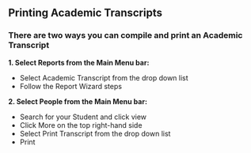## **Printing Academic Transcripts**

### There are two ways you can compile and print an Academic Transcript

**1.	Select Reports from the Main Menu bar:**

-	Select Academic Transcript from the drop down list
-	Follow the Report Wizard steps 

**2.	Select People from the Main Menu bar:**

-	Search for your Student and click view
-	Click More on the top right-hand side
-	Select Print Transcript from the drop down list
-	Print


